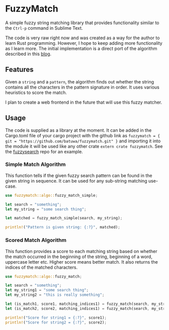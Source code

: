 # FuzzyMatch

A simple fuzzy string matching library that provides functionality similar to the `Ctrl-p` command in
Sublime Text. 

The code is very raw right now and was created as a way for the author to learn Rust programming. However,
I hope to keep adding more functionality as I learn more. The initial implementation is a direct port of the algorithm 
described in this [blog](https://blog.forrestthewoods.com/reverse-engineering-sublime-text-s-fuzzy-match-4cffeed33fdb). 

## Features

Given a `string` and a `pattern`, the algorithm finds out whether the string contains all the characters in the pattern signature in order. It uses various heuristics to score the match.

I plan to create a web frontend in the future that will use this fuzzy matcher. 

## Usage

The code is supplied as a library at the moment. It can be added in the Cargo.toml file of your cargo project with the github link as
`fuzzymatch = { git = "https://github.com/batuwa/fuzzymatch.git" }` and importing it into the module it will be used like any other
crate `extern crate fuzzymatch`. See the [fuzzysearch](https://github.com/batuwa/fuzzysearch) repo for an example. 

### Simple Match Algorithm

This function tells if the given fuzzy search pattern can be found in the given string in sequence. It can be used for any sub-string matching use-case.  

```rust
use fuzzymatch::algo::fuzzy_match_simple;

let search = "something";
let my_string = "some search thing";

let matched = fuzzy_match_simple(search, my_string);

println!("Pattern is given string: {:?}", matched);
```

### Scored Match Algorithm

This function provides a score to each matching string based on whether the match occurred in the beginning of the string, beginning of a word, uppercase letter etc. Higher score means better match. It also returns the indices of the matched characters.

```rust
use fuzzymatch::algo::fuzzy_match;

let search = "something";
let my_string1 = "some search thing";
let my_string2 = "this is really something";

let (is_match1, score1, matching_indices1) = fuzzy_match(search, my_string1);
let (is_match2, score2, matching_indices1) = fuzzy_match(search, my_string2);

println!("Score for string1 = {:?}", score1);
println!("Score for string2 = {:?}", score2);
``` 
